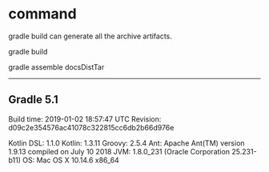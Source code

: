 
# command
gradle build can generate all the archive artifacts.

gradle build

gradle assemble docsDistTar

------------------------------------------------------------
Gradle 5.1
------------------------------------------------------------

Build time:   2019-01-02 18:57:47 UTC
Revision:     d09c2e354576ac41078c322815cc6db2b66d976e

Kotlin DSL:   1.1.0
Kotlin:       1.3.11
Groovy:       2.5.4
Ant:          Apache Ant(TM) version 1.9.13 compiled on July 10 2018
JVM:          1.8.0_231 (Oracle Corporation 25.231-b11)
OS:           Mac OS X 10.14.6 x86_64

